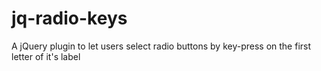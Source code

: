 # jq-radio-keys
A jQuery plugin to let users select radio buttons by key-press on the first letter of it's label
